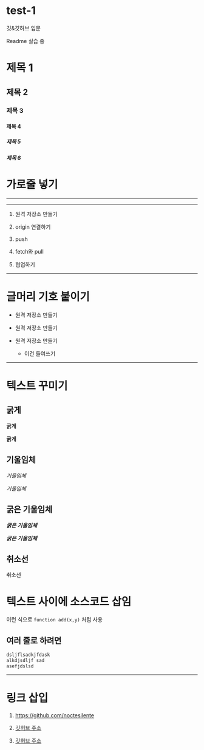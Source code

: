# test-1
깃&amp;깃허브 입문


Readme 실습 중


# 제목 1

## 제목 2

### 제목 3

#### 제목 4

##### 제목 5

##### 제목 6


# 가로줄 넣기

---

***


1. 원격 저장소 만들기

2. origin  연결하기

3. push

4. fetch와 pull

5. 협업하기

---

# 글머리 기호 붙이기

+ 원격 저장소 만들기

- 원격 저장소 만들기 

* 원격 저장소 만들기

  - 이건 들여쓰기
  
  
---

# 텍스트 꾸미기

## 굵게

__굵게__

**굵게**

## 기울임체

*기울임체*

_기울임체_

## 굵은 기울임체

***굵은 기울임체***

___굵은 기울임체___

## 취소선

~~취소선~~

# 텍스트 사이에 소스코드 삽임

이런 식으로 `function add(x,y)` 처럼 사용

## 여러 줄로 하려면

``` javascript
dsljflsadkjfdask
alkdjsdljf sad
asefjdslsd 
```

---

# 링크 삽입

1. <https://github.com/noctesilente>

2. [깃허브 주소](https://github.com/noctesilente)

3. [깃허브 주소](https://github.com/noctesilente, "클릭하면 이동")


